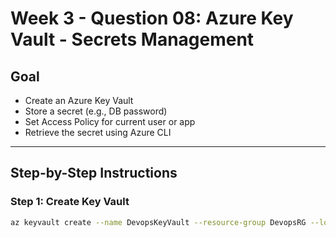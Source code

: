 # Week 3 - Question 08: Azure Key Vault - Secrets Management

## Goal
- Create an Azure Key Vault
- Store a secret (e.g., DB password)
- Set Access Policy for current user or app
- Retrieve the secret using Azure CLI

---

## Step-by-Step Instructions

### Step 1: Create Key Vault
```bash
az keyvault create --name DevopsKeyVault --resource-group DevopsRG --location eastus
